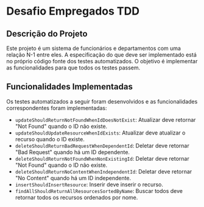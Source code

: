 # Desafio Empregados TDD

## Descrição do Projeto

Este projeto é um sistema de funcionários e departamentos com uma relação N-1 entre eles. A especificação do que deve ser implementado está no próprio código fonte dos testes automatizados. O objetivo é implementar as funcionalidades para que todos os testes passem.

## Funcionalidades Implementadas

Os testes automatizados a seguir foram desenvolvidos e as funcionalidades correspondentes foram implementadas:

- `updateShouldReturnNotFoundWhenIdDoesNotExist`: Atualizar deve retornar "Not Found" quando o ID não existe.
- `updateShouldUpdateResourceWhenIdExists`: Atualizar deve atualizar o recurso quando o ID existe.
- `deleteShouldReturnBadRequestWhenDependentId`: Deletar deve retornar "Bad Request" quando há um ID dependente.
- `deleteShouldReturnNotFoundWhenNonExistingId`: Deletar deve retornar "Not Found" quando o ID não existe.
- `deleteShouldReturnNoContentWhenIndependentId`: Deletar deve retornar "No Content" quando há um ID independente.
- `insertShouldInsertResource`: Inserir deve inserir o recurso.
- `findAllShouldReturnAllResourcesSortedByName`: Buscar todos deve retornar todos os recursos ordenados por nome.
